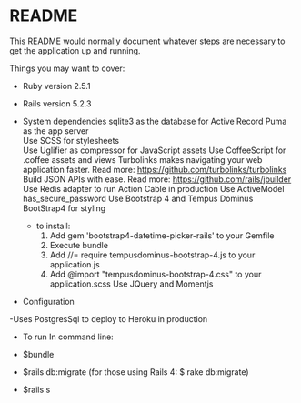 # README

This README would normally document whatever steps are necessary to get the
application up and running.

Things you may want to cover:

* Ruby version 2.5.1

* Rails version 5.2.3

* System dependencies
	sqlite3 as the database for Active Record
 	Puma as the app server  
 	Use SCSS for stylesheets  
 	Use Uglifier as compressor for JavaScript assets
 	Use CoffeeScript for .coffee assets and views
 	Turbolinks makes navigating your web application faster. Read more: https://github.com/turbolinks/turbolinks
 	Build JSON APIs with ease. Read more: https://github.com/rails/jbuilder
 	Use Redis adapter to run Action Cable in production
 	Use ActiveModel has_secure_password
 	Use Bootstrap 4 and Tempus Dominus BootStrap4 for styling
 	- to install:
 		1. Add gem 'bootstrap4-datetime-picker-rails' to your Gemfile
 		2. Execute bundle
 		3. Add //= require tempusdominus-bootstrap-4.js to your application.js
 		4. Add @import "tempusdominus-bootstrap-4.css" to your application.scss
 	Use JQuery and Momentjs 


* Configuration

-Uses PostgresSql to deploy to Heroku in production 

* To run
	In command line: 

 - $bundle
 
 - $rails db:migrate (for those using Rails 4: $ rake db:migrate)

 - $rails s